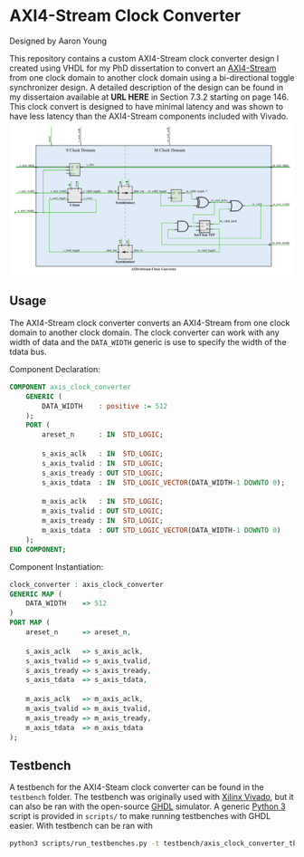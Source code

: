 # AXI4-Stream Clock Converter
Designed by Aaron Young

This repository contains a custom AXI4-Stream clock converter design I created using VHDL for my PhD dissertation to convert an [AXI4-Stream](https://static.docs.arm.com/ihi0051/a/IHI0051A_amba4_axi4_stream_v1_0_protocol_spec.pdf) from one clock domain to another clock domain using a bi-directional toggle synchronizer design. A detailed description of the design can be found in my dissertaion available at **URL HERE** in Section 7.3.2 starting on page 146. This clock convert is designed to have minimal latency and was shown to have less latency than the AXI4-Stream components included with Vivado.
![clock converter](img/snacc-clock-converter.png)

## Usage
The AXI4-Stream clock converter converts an AXI4-Stream from one clock domain to another clock domain. The clock converter can work with any width of data and the `DATA_WIDTH` generic is use to specify the width of the tdata bus.

Component Declaration:
```vhdl
COMPONENT axis_clock_converter
    GENERIC (
        DATA_WIDTH    : positive := 512
    );
    PORT (
        areset_n      : IN  STD_LOGIC;

        s_axis_aclk   : IN  STD_LOGIC;
        s_axis_tvalid : IN  STD_LOGIC;
        s_axis_tready : OUT STD_LOGIC;
        s_axis_tdata  : IN  STD_LOGIC_VECTOR(DATA_WIDTH-1 DOWNTO 0);

        m_axis_aclk   : IN  STD_LOGIC;
        m_axis_tvalid : OUT STD_LOGIC;
        m_axis_tready : IN  STD_LOGIC;
        m_axis_tdata  : OUT STD_LOGIC_VECTOR(DATA_WIDTH-1 DOWNTO 0)
    );
END COMPONENT;
```

Component Instantiation:
```vhdl
clock_converter : axis_clock_converter
GENERIC MAP (
    DATA_WIDTH    => 512
)
PORT MAP (
    areset_n      => areset_n,

    s_axis_aclk   => s_axis_aclk,
    s_axis_tvalid => s_axis_tvalid,
    s_axis_tready => s_axis_tready,
    s_axis_tdata  => s_axis_tdata,

    m_axis_aclk   => m_axis_aclk,
    m_axis_tvalid => m_axis_tvalid,
    m_axis_tready => m_axis_tready,
    m_axis_tdata  => m_axis_tdata
);
```

## Testbench
A testbench for the AXI4-Steam clock converter can be found in the `testbench` folder. The testbench was originally used with [Xilinx Vivado](https://www.xilinx.com/products/design-tools/vivado.html), but it can also be ran with the open-source [GHDL](http://ghdl.free.fr/) simulator. A generic [Python 3](https://www.python.org/) script is provided in `scripts/` to make running testbenches with GHDL easier. With testbench can be ran with 

```bash
python3 scripts/run_testbenches.py -t testbench/axis_clock_converter_tb.vhd
```

